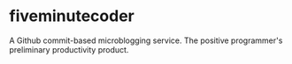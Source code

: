 # fiveminutecoder
A Github commit-based microblogging service.  The positive programmer's preliminary productivity product.
